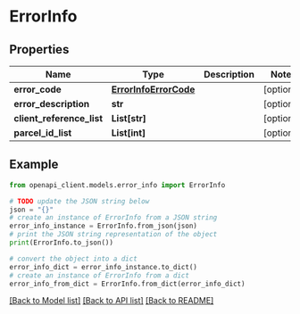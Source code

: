 # ErrorInfo


## Properties

Name | Type | Description | Notes
------------ | ------------- | ------------- | -------------
**error_code** | [**ErrorInfoErrorCode**](ErrorInfoErrorCode.md) |  | [optional] 
**error_description** | **str** |  | [optional] 
**client_reference_list** | **List[str]** |  | [optional] 
**parcel_id_list** | **List[int]** |  | [optional] 

## Example

```python
from openapi_client.models.error_info import ErrorInfo

# TODO update the JSON string below
json = "{}"
# create an instance of ErrorInfo from a JSON string
error_info_instance = ErrorInfo.from_json(json)
# print the JSON string representation of the object
print(ErrorInfo.to_json())

# convert the object into a dict
error_info_dict = error_info_instance.to_dict()
# create an instance of ErrorInfo from a dict
error_info_from_dict = ErrorInfo.from_dict(error_info_dict)
```
[[Back to Model list]](../README.md#documentation-for-models) [[Back to API list]](../README.md#documentation-for-api-endpoints) [[Back to README]](../README.md)


